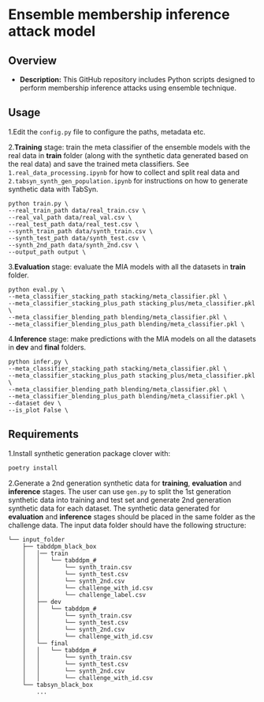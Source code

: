 # Ensemble membership inference attack model

## Overview

- **Description:** This GitHub repository includes Python scripts designed to perform membership inference attacks using ensemble technique.

## Usage

1.Edit the `config.py` file to configure the paths, metadata etc.

2.**Training** stage: train the meta classifier of the ensemble models with the real data in **train** folder 
(along with the synthetic data generated based on the real data) and save the trained meta classifiers. 
See `1.real_data_processing.ipynb` for how to collect and split real data and `2.tabsyn_synth_gen_population.ipynb`
for instructions on how to generate synthetic data with TabSyn.

```
python train.py \
--real_train_path data/real_train.csv \
--real_val_path data/real_val.csv \
--real_test_path data/real_test.csv \
--synth_train_path data/synth_train.csv \
--synth_test_path data/synth_test.csv \
--synth_2nd_path data/synth_2nd.csv \
--output_path output \
```

3.**Evaluation** stage: evaluate the MIA models with all the datasets in **train** folder.

```
python eval.py \
--meta_classifier_stacking_path stacking/meta_classifier.pkl \
--meta_classifier_stacking_plus_path stacking_plus/meta_classifier.pkl \
--meta_classifier_blending_path blending/meta_classifier.pkl \
--meta_classifier_blending_plus_path blending/meta_classifier.pkl \
```

4.**Inference** stage: make predictions with the MIA models on all the datasets in **dev** and **final** folders.

```
python infer.py \
--meta_classifier_stacking_path stacking/meta_classifier.pkl \
--meta_classifier_stacking_plus_path stacking_plus/meta_classifier.pkl \
--meta_classifier_blending_path blending/meta_classifier.pkl \
--meta_classifier_blending_plus_path blending/meta_classifier.pkl \
--dataset dev \
--is_plot False \
```

## Requirements

1.Install synthetic generation package clover with:

```bash
poetry install
````

2.Generate a 2nd generation synthetic data for **training**, **evaluation** and **inference** stages. 
The user can use `gen.py` to split the 1st generation synthetic data into training and test set and 
generate 2nd generation synthetic data for each dataset. The synthetic data generated for 
**evaluation** and **inference** stages should be placed in the same folder 
as the challenge data. The input data folder should have the following structure:

```
└── input_folder
    ├── tabddpm_black_box
    │   │── train 
    │   │   └── tabddpm_#
    │   │       └── synth_train.csv
    │   │       └── synth_test.csv
    │   │       └── synth_2nd.csv
    │   │       └── challenge_with_id.csv
    │   │       └── challenge_label.csv    
    │   ├── dev
    │   │   └── tabddpm_#
    │   │       └── synth_train.csv
    │   │       └── synth_test.csv
    │   │       └── synth_2nd.csv    
    │   │       └── challenge_with_id.csv
    │   └── final
    │   │   └── tabddpm_#
    │   │       └── synth_train.csv
    │   │       └── synth_test.csv
    │   │       └── synth_2nd.csv
    │   │       └── challenge_with_id.csv
    └── tabsyn_black_box
        ... 
```